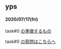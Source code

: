 ## yps

#### 2020/07/17(fri)

task#0 [の準備するもの](https://github.com/yotaro-ok/yps/blob/master/task_0.md)

task#0 [の質問はこちらへ](https://github.com/yotaro-ok/yps/issues/1)
